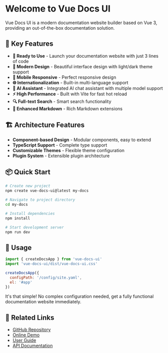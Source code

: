 # Welcome to Vue Docs UI

Vue Docs UI is a modern documentation website builder based on Vue 3, providing an out-of-the-box documentation solution.

## 🌟 Key Features

- **🚀 Ready to Use** - Launch your documentation website with just 3 lines of code
- **🎨 Modern Design** - Beautiful interface design with light/dark theme support
- **📱 Mobile Responsive** - Perfect responsive design
- **🌐 Internationalization** - Built-in multi-language support
- **🤖 AI Assistant** - Integrated AI chat assistant with multiple model support
- **⚡ High Performance** - Built with Vite for fast hot reload
- **🔍 Full-text Search** - Smart search functionality
- **📝 Enhanced Markdown** - Rich Markdown extensions

## 🏗️ Architecture Features

- **Component-based Design** - Modular components, easy to extend
- **TypeScript Support** - Complete type support
- **Customizable Themes** - Flexible theme configuration
- **Plugin System** - Extensible plugin architecture

## 📦 Quick Start

```bash
# Create new project
npm create vue-docs-ui@latest my-docs

# Navigate to project directory
cd my-docs

# Install dependencies
npm install

# Start development server
npm run dev
```

## 📖 Usage

```javascript
import { createDocsApp } from 'vue-docs-ui'
import 'vue-docs-ui/dist/vue-docs-ui.css'

createDocsApp({
  configPath: '/config/site.yaml',
  el: '#app'
})
```

It's that simple! No complex configuration needed, get a fully functional documentation website immediately.

## 🔗 Related Links

- [GitHub Repository](https://github.com/shenjianZ/vue-docs-ui)
- [Online Demo](https://vue-docs-ui.example.com)
- [User Guide](/guide/introduction)
- [API Documentation](/advanced/api) 